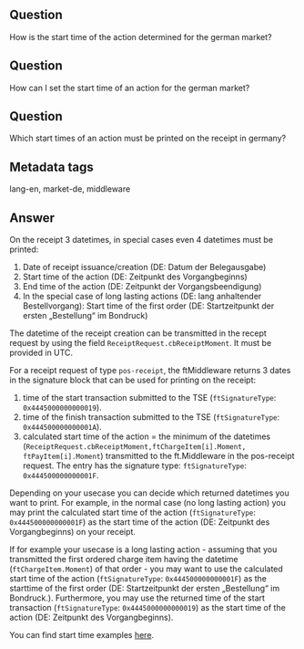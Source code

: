 ## Question
How is the start time of the action determined for the german market?

## Question
How can I set the start time of an action for the german market?

## Question
Which start times of an action must be printed on the receipt in germany?

## Metadata tags
lang-en, market-de, middleware

## Answer
On the receipt 3 datetimes, in special cases even 4 datetimes must be printed:

1. Date of receipt issuance/creation (DE: Datum der Belegausgabe)
2. Start time of the action (DE: Zeitpunkt des Vorgangbeginns)
3. End time of the action (DE: Zeitpunkt der Vorgangsbeendigung)
4. In the special case of long lasting actions (DE: lang anhaltender Bestellvorgang): Start time of the first order (DE: Startzeitpunkt der ersten „Bestellung“ im Bondruck) 

The datetime of the receipt creation can be transmitted in the recept request by using the field `ReceiptRequest.cbReceiptMoment`. It must be provided in UTC.

For a receipt request of type `pos-receipt`, the ftMiddleware returns 3 dates in the signature block that can be used for printing on the receipt:

1. time of the start transaction submitted to the TSE (`ftSignatureType`: `0x4445000000000019`).
2. time of the finish transaction submitted to the TSE (`ftSignatureType`: `0x444500000000001A`).
3. calculated start time of the action = the minimum of the datetimes (`ReceiptRequest.cbReceiptMoment,ftChargeItem[i].Moment, ftPayItem[i].Moment`) transmitted to the ft.Middleware in the pos-receipt request. The entry has the signature type: `ftSignatureType`: `0x444500000000001F`.

Depending on your usecase you can decide which returned datetimes you want to print. For example, in the normal case (no long lasting action) you may print the calculated start time of the action  (`ftSignatureType`: `0x444500000000001F`) as the start time of the action (DE: Zeitpunkt des Vorgangbeginns) on your receipt.

If for example your usecase is a long lasting action - assuming that you transmitted the first ordered charge item having the datetime (`ftChargeItem.Moment`) of that order - you may want to use the calculated start time of the action (`ftSignatureType`: `0x444500000000001F`) as the starttime of the first order (DE: Startzeitpunkt der ersten „Bestellung“ im Bondruck.). Furthermore, you may use the returned time of the start transaction (`ftSignatureType`: `0x4445000000000019`) as the start time of the action (DE: Zeitpunkt des Vorgangbeginns).

You can find start time examples [here](../examples/DE-action-start-de.md).
